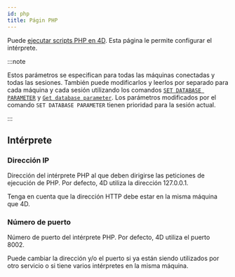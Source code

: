 ```yaml
---
id: php
title: Págin PHP
---
```


Puede [ejecutar scripts PHP en 4D](https://doc.4d.com/4Dv20/4D/20.1/Executing-PHP-scripts-in-4D.300-6480814.en.html). Esta página le permite configurar el intérprete.

:::note

Estos parámetros se especifican para todas las máquinas conectadas y todas las sesiones. También puede modificarlos y leerlos por separado para cada máquina y cada sesión utilizando los comandos [`SET DATABASE PARAMETER`](../commands-legacy/set-database-parameter.md) y [`Get database parameter`](https://doc.4d.com/4dv20/help/command/en/page643.html). Los parámetros modificados por el comando `SET DATABASE PARAMETER` tienen prioridad para la sesión actual.

:::

## Intérprete

### Dirección IP

Dirección del intérprete PHP al que deben dirigirse las peticiones de ejecución de PHP. Por defecto, 4D utiliza la dirección 127.0.0.1.

Tenga en cuenta que la dirección HTTP debe estar en la misma máquina que 4D.

### Número de puerto

Número de puerto del intérprete PHP. Por defecto, 4D utiliza el puerto 8002.

Puede cambiar la dirección y/o el puerto si ya están siendo utilizados por otro servicio o si tiene varios intérpretes en la misma máquina.


